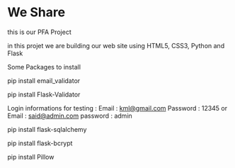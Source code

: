 # We Share
this is our PFA Project 

in this projet we are building our web site using HTML5, CSS3, Python and Flask 

Some Packages to install

pip install email_validator

pip install Flask-Validator

Login informations for testing :
    Email : kml@gmail.com
    Password : 12345
    or
    Email : said@admin.com
    password : admin
    
    
pip install flask-sqlalchemy

pip install flask-bcrypt

pip install Pillow